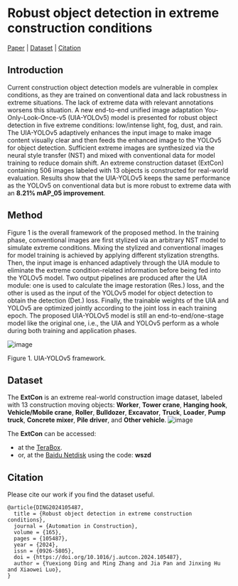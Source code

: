 # Robust object detection in extreme construction conditions

[Paper](https://www.sciencedirect.com/science/article/pii/S0926580524002231) | [Dataset](#dataset) | [Citation](#citation)

## Introduction
Current construction object detection models are vulnerable in complex conditions, as they are trained on conventional data and lack robustness in extreme situations. The lack of extreme data with relevant annotations worsens this situation. A new end-to-end unified image adaptation You-Only-Look-Once-v5 (UIA-YOLOv5) model is presented for robust object detection in five extreme conditions: low/intense light, fog, dust, and rain. The UIA-YOLOv5 adaptively enhances the input image to make image content visually clear and then feeds the enhanced image to the YOLOv5 for object detection. Sufficient extreme images are synthesized via the neural style transfer (NST) and mixed with conventional data for model training to reduce domain shift. An extreme construction dataset (ExtCon) containing 506 images labeled with 13 objects is constructed for real-world evaluation. Results show that the UIA-YOLOv5 keeps the same performance as the YOLOv5 on conventional data but is more robust to extreme data with an **8.21% mAP_05 improvement**.

## Method
Figure 1 is the overall framework of the proposed method. In the training phase, conventional images are first stylized via an arbitrary NST model to simulate extreme conditions. Mixing the stylized and conventional images for model training is achieved by applying different stylization strengths. Then, the input image is enhanced adaptively through the UIA module to eliminate the extreme condition-related information before being fed into the YOLOv5 model. Two output pipelines are produced after the UIA module: one is used to calculate the image restoration (Res.) loss, and the other is used as the input of the YOLOv5 model for object detection to obtain the detection (Det.) loss. Finally, the trainable weights of the UIA and YOLOv5 are optimized jointly according to the joint loss in each training epoch. The proposed UIA-YOLOv5 model is still an end-to-end/one-stage model like the original one, i.e., the UIA and YOLOv5 perform as a whole during both training and application phases.

![image](https://github.com/user-attachments/assets/24854c4a-8f7e-4860-bb65-f9e0e08f451d)

Figure 1. UIA-YOLOv5 framework.



## Dataset
The **ExtCon** is an extreme real-world construction image dataset, labeled with 13 construction moving objects: **Worker**, **Tower crane**, **Hanging hook**, **Vehicle/Mobile crane**, **Roller**, **Bulldozer**, **Excavator**, **Truck**, **Loader**, **Pump truck**, **Concrete mixer**, **Pile driver**, and **Other vehicle**.
![image](https://github.com/dyxm/ExtCon/assets/17799440/a67ad06d-07f4-45ca-a7c1-77282d6eff8d)

The **ExtCon** can be accessed:
- at the [TeraBox](https://terabox.com/s/1I7THz2RfGos_XxSLgqI7RQ).
- or, at the [Baidu Netdisk](https://pan.baidu.com/s/14slF01E78bWIAyoUpUPQvQ) using the code: **wszd**

## Citation
Please cite our work if you find the dataset useful.
```
@article{DING2024105487,
  title = {Robust object detection in extreme construction conditions},
  journal = {Automation in Construction},
  volume = {165},
  pages = {105487},
  year = {2024},
  issn = {0926-5805},
  doi = {https://doi.org/10.1016/j.autcon.2024.105487},
  author = {Yuexiong Ding and Ming Zhang and Jia Pan and Jinxing Hu and Xiaowei Luo},
}
```
